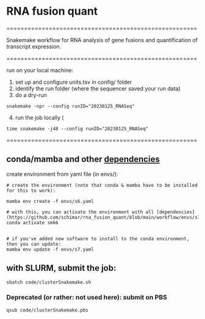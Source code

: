 # RNA fusion quant 

======================================================

Snakemake workflow for RNA analysis of gene fusions and quantification of transcript expression. 

======================================================

run on your local machine:  
1) set up and configure units.tsv in config/ folder  
2) identify the run folder (where the sequencer saved your run data)  
3) do a dry-run  

```
snakemake -npr --config runID="20230125_RNASeq"

```

4) run the job locally (
```
time snakemake -j48 --config runID="20230125_RNASeq"
```

======================================================

## conda/mamba and other [dependencies](https://github.com/schimar/rna_fusion_quant/blob/main/workflow/envs/s7.yaml)   

create environment from yaml file (in envs/):
```
# create the environment (note that conda & mamba have to be installed for this to work):

mamba env create -f envs/s6.yaml

# with this, you can activate the environment with all [dependencies](https://github.com/schimar/rna_fusion_quant/blob/main/workflow/envs/s7.yaml):
conda activate smk6


# if you've added new software to install to the conda environment, then you can update:
mamba env update -f envs/s7.yaml
```

## with SLURM, submit the job:
```
sbatch code/clusterSnakemake.sh
```


### Deprecated (or rather: not used here): submit on PBS
```
qsub code/clusterSnakemake.pbs
```




